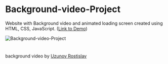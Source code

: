 # Background-video-Project
 Website with Background video and animated loading screen created using HTML, CSS, JavaScript. 
 ([Link to Demo](https://kooroshoo.github.io/Background-video-Project/))

![Background-video-Project](https://user-images.githubusercontent.com/26629624/207654421-b6b5d46f-a3fe-41f2-90bc-dab7ea017792.gif)

#
background video by [Uzunov Rostislav](https://www.pexels.com/@rostislav/?filter=videos)

